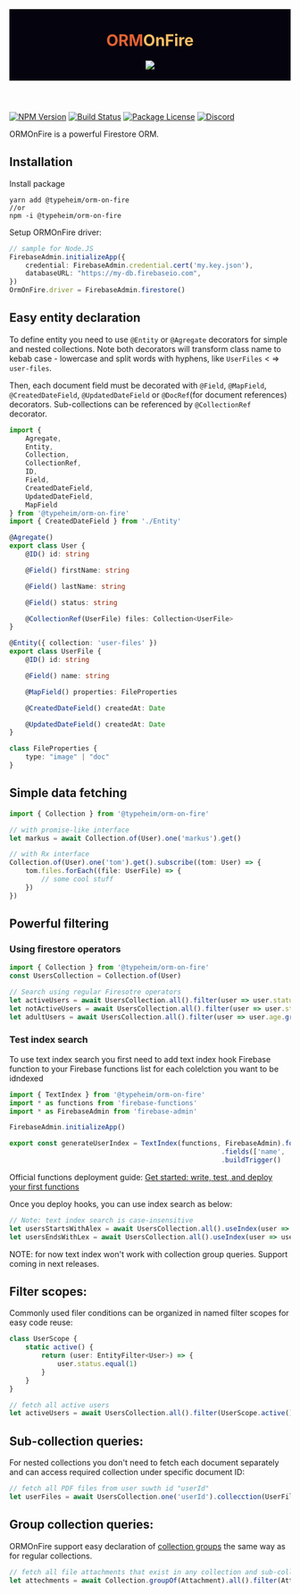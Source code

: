 <header style="background-color: #04030E; display: flex; flex-direction: column; justify-content: flex-start; align-items: center; padding-bottom: 20px">
    <h1>
        <span style="color: #E16232; font-weight: bold">ORM</span><span style="color: #FFBE64; font-weight: bold">OnFire</span>
    </h1>
    <img style="max-width: 256px; max-height: 256px" src="https://raw.githubusercontent.com/typeheim/fire-legion/72fd86c68b1d10d8d29c8d24004def09f63bbf79/packages/orm-on-fire/docs/orm-on-fire.svg"></img>
</header>
<p>
    <a href="https://www.npmjs.com/package/@typeheim/orm-on-fire" target="_blank"><img src="https://img.shields.io/npm/v/@typeheim/orm-on-fire.svg" alt="NPM Version" /></a>
    <a href="https://app.buddy.works/typeheim/fire-legion/pipelines/pipeline/300564" target="_blank"><img src="https://app.buddy.works/typeheim/fire-legion/pipelines/pipeline/300564/badge.svg?token=aad32357cefae9d70b31d8b440fdf3f3d5d2a244a0412ff42ac294abbfc508f5" alt="Build Status" /></a>
    <a href="https://www.npmjs.com/package/@typeheim/orm-on-fire" target="_blank"><img src="https://img.shields.io/npm/l/@typeheim/orm-on-fire.svg" alt="Package License" /></a>
    <a href="https://discord.gg/dmMznp9" target="_blank"><img src="https://img.shields.io/badge/discord-online-brightgreen.svg" alt="Discord"/></a>
</p>

ORMOnFire is a powerful Firestore ORM.

## Installation
Install package

```shell
yarn add @typeheim/orm-on-fire
//or
npm -i @typeheim/orm-on-fire
```

Setup ORMOnFire driver:

```typescript
// sample for Node.JS
FirebaseAdmin.initializeApp({
    credential: FirebaseAdmin.credential.cert('my.key.json'),
    databaseURL: "https://my-db.firebaseio.com",
})
OrmOnFire.driver = FirebaseAdmin.firestore()
```

## Easy entity declaration

To define entity you need to use `@Entity` or `@Agregate` decorators for simple and nested collections. Note both
decorators will transform class name to kebab case - lowercase and split words with hyphens, like `UserFiles` <
=> `user-files`.

Then, each document field must be decorated with `@Field`, `@MapField`, `@CreatedDateField`, `@UpdatedDateField`
or `@DocRef`(for document references) decorators. Sub-collections can be referenced by `@CollectionRef` decorator.

```typescript
import {
    Agregate,
    Entity,
    Collection,
    CollectionRef,
    ID,
    Field,
    CreatedDateField,
    UpdatedDateField,
    MapField
} from '@typeheim/orm-on-fire'
import { CreatedDateField } from './Entity'

@Agregate()
export class User {
    @ID() id: string

    @Field() firstName: string

    @Field() lastName: string

    @Field() status: string

    @CollectionRef(UserFile) files: Collection<UserFile>
}

@Entity({ collection: 'user-files' })
export class UserFile {
    @ID() id: string

    @Field() name: string

    @MapField() properties: FileProperties

    @CreatedDateField() createdAt: Date

    @UpdatedDateField() createdAt: Date
}

class FileProperties {
    type: "image" | "doc"
}
```

## Simple data fetching

```typescript
import { Collection } from '@typeheim/orm-on-fire'

// with promise-like interface
let markus = await Collection.of(User).one('markus').get()

// with Rx interface
Collection.of(User).one('tom').get().subscribe((tom: User) => {
    tom.files.forEach((file: UserFile) => {
        // some cool stuff
    })
}) 
```

## Powerful filtering

### Using firestore operators

```typescript
import { Collection } from '@typeheim/orm-on-fire'
const UsersCollection = Collection.of(User)

// Search using regular Firesotre operators
let activeUsers = await UsersCollection.all().filter(user => user.status.equal('active')).get()
let notActiveUsers = await UsersCollection.all().filter(user => user.status.notEqual('active')).get()
let adultUsers = await UsersCollection.all().filter(user => user.age.greaterThan(18)).get()
```

### Test index search

To use text index search you first need to add text index hook Firebase function to your Firebase functions list for
each colelction you want to be idndexed

```typescript
import { TextIndex } from '@typeheim/orm-on-fire'
import * as functions from 'firebase-functions'
import * as FirebaseAdmin from 'firebase-admin'

FirebaseAdmin.initializeApp()

export const generateUserIndex = TextIndex(functions, FirebaseAdmin).forCollection('users')
                                                     .fields(['name', 'text'])
                                                     .buildTrigger()
```

Official functions deployment
guide: [Get started: write, test, and deploy your first functions](https://firebase.google.com/docs/functions/get-started)

Once you deploy hooks, you can use index search as below:

```typescript
// Note: text index search is case-insensitive 
let usersStartsWithAlex = await UsersCollection.all().useIndex(user => user.firstName.startsWith('Alex')).get()
let usersEndsWithLex = await UsersCollection.all().useIndex(user => user.firstName.endsWith('lex')).get()
```
NOTE: for now text index won't work with collection group queries. Support coming in next releases.

## Filter scopes:

Commonly used filer conditions can be organized in named filter scopes for easy code reuse:

```typescript
class UserScope {
    static active() {
        return (user: EntityFilter<User>) => {
            user.status.equal(1)
        }
    }
}

// fetch all active users
let activeUsers = await UsersCollection.all().filter(UserScope.active()).get()
```

## Sub-collection queries:

For nested collections you don't need to fetch each document separately and can access required collection under
specific document ID:

```typescript
// fetch all PDF files from user suwth id "userId"
let userFiles = await UsersCollection.one('userId').collecction(UserFile).filter(UserFile.pdf()).get()
```

## Group collection queries:

ORMOnFire support easy declaration
of [collection groups](https://firebase.googleblog.com/2019/06/understanding-collection-group-queries.html) the same way
as for regular collections.

```typescript
// fetch all file attachments that exist in any collection and sub-collection
let attechments = await Collection.groupOf(Attachment).all().filter(Attachment.file()).get()
```
